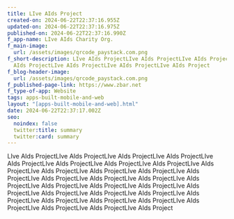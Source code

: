 ```yaml
---
title: LIve AIds Project
created-on: 2024-06-22T22:37:16.955Z
updated-on: 2024-06-22T22:37:16.975Z
published-on: 2024-06-22T22:37:16.990Z
f_app-name: LIve AIds Charity Org.
f_main-image:
  url: /assets/images/qrcode_paystack.com.png
f_short-description: LIve AIds ProjectLIve AIds ProjectLIve AIds ProjectLIve
  AIds ProjectLIve AIds ProjectLIve AIds ProjectLIve AIds Project
f_blog-header-image:
  url: /assets/images/qrcode_paystack.com.png
f_published-page-link: https://www.zbar.net
f_type-of-app: Website
tags: apps-built-mobile-and-web
layout: "[apps-built-mobile-and-web].html"
date: 2024-06-22T22:37:17.002Z
seo:
  noindex: false
  twitter:title: summary
  twitter:card: summary
---
```

LIve AIds ProjectLIve AIds ProjectLIve AIds ProjectLIve AIds ProjectLIve AIds ProjectLIve AIds ProjectLIve AIds ProjectLIve AIds ProjectLIve AIds ProjectLIve AIds ProjectLIve AIds ProjectLIve AIds ProjectLIve AIds ProjectLIve AIds ProjectLIve AIds ProjectLIve AIds ProjectLIve AIds ProjectLIve AIds ProjectLIve AIds ProjectLIve AIds ProjectLIve AIds ProjectLIve AIds ProjectLIve AIds ProjectLIve AIds ProjectLIve AIds ProjectLIve AIds ProjectLIve AIds ProjectLIve AIds ProjectLIve AIds ProjectLIve AIds ProjectLIve AIds ProjectLIve AIds Project